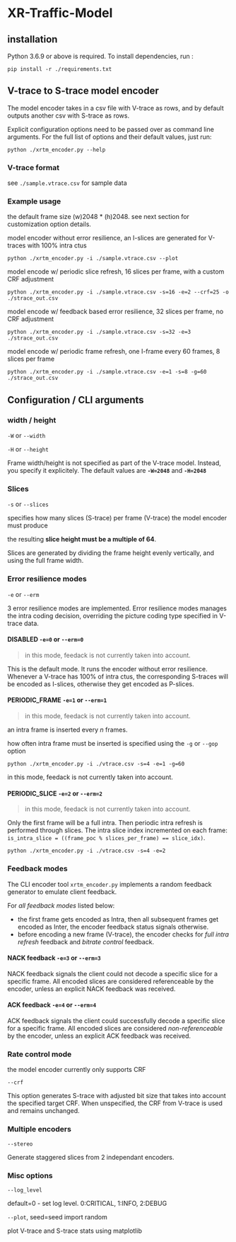 # XR-Traffic-Model

## installation

Python 3.6.9 or above is required. To install dependencies, run :
```
pip install -r ./requirements.txt
```

## V-trace to S-trace model encoder

The model encoder takes in a csv file with V-trace as rows, and by default outputs another csv with S-trace as rows.

Explicit configuration options need to be passed over as command line arguments. For the full list of options and their default values, just run:
```
python ./xrtm_encoder.py --help
```

### V-trace format

see `./sample.vtrace.csv` for sample data

### Example usage

the default frame size (w)2048 * (h)2048. see next section for customization option details.

model encoder without error resilience, an I-slices are generated for V-traces with 100% intra ctus
```
python ./xrtm_encoder.py -i ./sample.vtrace.csv --plot
```

model encode w/ periodic slice refresh, 16 slices per frame, with a custom CRF adjustment
```
python ./xrtm_encoder.py -i ./sample.vtrace.csv -s=16 -e=2 --crf=25 -o ./strace_out.csv
```

model encode w/ feedback based error resilience, 32 slices per frame, no CRF adjustment
```
python ./xrtm_encoder.py -i ./sample.vtrace.csv -s=32 -e=3 ./strace_out.csv
```

model encode w/ periodic frame refresh, one I-frame every 60 frames, 8 slices per frame 
```
python ./xrtm_encoder.py -i ./sample.vtrace.csv -e=1 -s=8 -g=60 ./strace_out.csv
```


## Configuration / CLI arguments

### width / height 

`-W` or `--width`

`-H` or `--height`

Frame width/height is not specified as part of the V-trace model. Instead, you specify it explicitely. 
The default values are **`-W=2048`** and **`-H=2048`**


### Slices

`-s` or `--slices`

specifies how many slices (S-trace) per frame (V-trace) the model encoder must produce


the resulting **slice height must be a multiple of 64**. 

Slices are generated by dividing the frame height evenly vertically, and using the full frame width.


### **Error resilience modes**

`-e` or `--erm`

3 error resilience modes are implemented.
Error resilience modes manages the intra coding decision, overriding the picture coding type specified in V-trace data.

#### **DISABLED** `-e=0` or `--erm=0`

> in this mode, feedack is not currently taken into account.

This is the default mode. It runs the encoder without error resilience. Whenever a V-trace has 100% of intra ctus, the corresponding S-traces will be encoded as I-slices, otherwise they get encoded as P-slices.


#### **PERIODIC_FRAME** `-e=1` or `--erm=1`

> in this mode, feedack is not currently taken into account.

an intra frame is inserted every *n* frames.

how often intra frame must be inserted is specified using the `-g` or `--gop` option

```
python ./xrtm_encoder.py -i ./vtrace.csv -s=4 -e=1 -g=60
```

in this mode, feedack is not currently taken into account.


#### **PERIODIC_SLICE** `-e=2` or `--erm=2`

> in this mode, feedack is not currently taken into account.

Only the first frame will be a full intra. Then periodic intra refresh is performed through slices. 
The intra slice index incremented on each frame: `is_intra_slice = ((frame_poc % slices_per_frame) == slice_idx)`.

```
python ./xrtm_encoder.py -i ./vtrace.csv -s=4 -e=2
```


### Feedback modes

The CLI encoder tool `xrtm_encoder.py` implements a random feedback generator to emulate client feedback.

For *all feedback modes* listed below:
- the first frame gets encoded as Intra, then all subsequent frames get encoded as Inter, the encoder feedback status signals otherwise.
- before encoding a new frame (V-trace), the encoder checks for *full intra refresh* feedback and *bitrate control* feedback.

#### NACK feedback `-e=3` or `--erm=3`

NACK feedback signals the client could not decode a specific slice for a specific frame.
All encoded slices are considered referenceable by the encoder, unless an explicit NACK feedback was received.


#### ACK feedback `-e=4` or `--erm=4`

ACK feedback signals the client could successfully decode a specific slice for a specific frame.
All encoded slices are considered *non-referenceable* by the encoder, unless an explicit ACK feedback was received.




### **Rate control mode**

the model encoder currently only supports CRF

`--crf`

This option generates S-trace with adjusted bit size that takes into account the specified target CRF.
When unspecified, the CRF from V-trace is used and remains unchanged. 

### Multiple encoders

`--stereo`

Generate staggered slices from 2 independant encoders.


### **Misc options**

`--log_level` 

default=0 - set log level. 0:CRITICAL, 1:INFO, 2:DEBUG


`--plot`, seed=seed
import random



plot V-trace and S-trace stats using matplotlib
